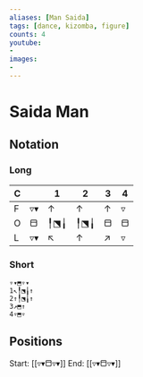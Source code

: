 ```yaml
---
aliases: [Man Saida] 
tags: [dance, kizomba, figure]
counts: 4
youtube:
- 
images:
-
---
```


# Saida Man
## Notation
### Long

| C   |     | 1   | 2   | 3   | 4   |
| --- | --- | --- | --- | --- | --- |
| F   | ▿▾  | ↑   | ↑   | ↑   | ▿   |
| O   | ⬒   | ╿⬔╽ | ╿⬔╽ | ⬒   | ⬒   |
| L   | ▿▾  | ↖   | ↑   | ↗   | ▿   |

### Short
```
▿▾⬒▿▾
1↖╿⬔╽↑
2↑╿⬔╽↑
3↗⬒↑
4▿⬒▿
```

## Positions
Start: [[▿▾⬒▿▾]]
End: [[▿▾⬒▿▾]]